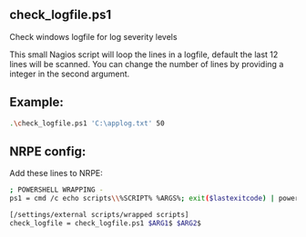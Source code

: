 ## check_logfile.ps1
Check windows logfile for log severity levels

This small Nagios script will loop the lines in a logfile, default the last 12 lines will be scanned. You can change the number of lines by providing a integer in the second argument.

## Example:
```sh
.\check_logfile.ps1 'C:\applog.txt' 50
```
## NRPE config:
Add these lines to NRPE:

```sh
; POWERSHELL WRAPPING -
ps1 = cmd /c echo scripts\\%SCRIPT% %ARGS%; exit($lastexitcode) | powershell.exe -command -

[/settings/external scripts/wrapped scripts]
check_logfile = check_logfile.ps1 $ARG1$ $ARG2$
```
